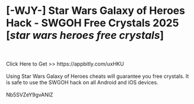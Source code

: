 # [-WJY-] Star Wars Galaxy of Heroes Hack - SWGOH Free Crystals 2025 [*star wars heroes free crystals*]
<br>
<br>Click Here to Get >> https://appbitly.com/uxHKU

<br>
<br>Using Star Wars Galaxy of Heroes cheats will guarantee you free crystals. It is safe to use the SWGOH hack on all Android and iOS devices.
<br>
<br>Nb5SVZeY9gvANIZ

